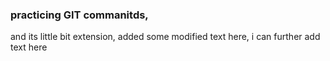 ### practicing GIT commanitds, 
and its little bit extension, added some modified text here, 
i can further add text here